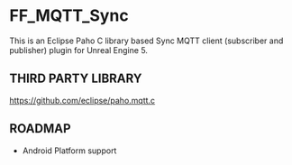 # FF_MQTT_Sync
This is an Eclipse Paho C library based Sync MQTT client (subscriber and publisher) plugin for Unreal Engine 5.

## THIRD PARTY LIBRARY
https://github.com/eclipse/paho.mqtt.c

## ROADMAP
* Android Platform support

